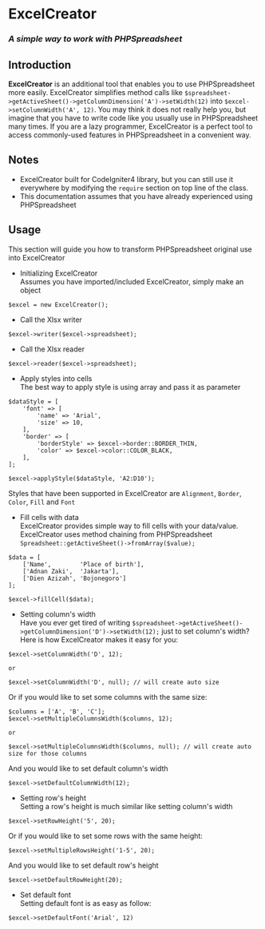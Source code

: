 # ExcelCreator
### <i>A simple way to work with PHPSpreadsheet</i>

## Introduction
<strong>ExcelCreator</strong> is an additional tool that enables you to use PHPSpreadsheet
more easily. ExcelCreator simplifies method calls like `$spreadsheet->getActiveSheet()->getColumnDimension('A')->setWidth(12)` into `$excel->setColumnWidth('A', 12)`.
You may think it does not really help you, but imagine that you have to write code like you usually use in PHPSpreadsheet many times. If you are a lazy programmer, ExcelCreator is a perfect tool to access commonly-used features in PHPSpreadsheet in a convenient way.

## Notes
- ExcelCreator built for CodeIgniter4 library, but you can still use it everywhere by modifying the `require` section on top line of the class.
- This documentation assumes that you have already experienced using PHPSpreadsheet

## Usage
This section will guide you how to transform PHPSpreadsheet original use into ExcelCreator
- Initializing ExcelCreator<br>
Assumes you have imported/included ExcelCreator, simply make an object 
```
$excel = new ExcelCreator();
```

- Call the Xlsx writer
```
$excel->writer($excel->spreadsheet);
```

- Call the Xlsx reader
```
$excel->reader($excel->spreadsheet);
```

- Apply styles into cells<br>
The best way to apply style is using array and pass it as parameter
```
$dataStyle = [            
    'font' => [
        'name' => 'Arial',
        'size' => 10,
    ],
    'border' => [
        'borderStyle' => $excel->border::BORDER_THIN,
        'color' => $excel->color::COLOR_BLACK,
    ],
];

$excel->applyStyle($dataStyle, 'A2:D10');
```
Styles that have been supported in ExcelCreator are `Alignment`, `Border`, `Color`, `Fill` and `Font`

- Fill cells with data<br>
ExcelCreator provides simple way to fill cells with your data/value. ExcelCreator uses method chaining from PHPSpreadsheet `Spreadsheet::getActiveSheet()->fromArray($value);`
```
$data = [
    ['Name',        'Place of birth'],
    ['Adnan Zaki',  'Jakarta'],
    ['Dien Azizah', 'Bojonegoro']
];

$excel->fillCell($data);
```

- Setting column's width<br>
Have you ever get tired of writing `$spreadsheet->getActiveSheet()->getColumnDimension('D')->setWidth(12);`
just to set column's width? Here is how ExcelCreator makes it easy for you:
```
$excel->setColumnWidth('D', 12);

or

$excel->setColumnWidth('D', null); // will create auto size
```
Or if you would like to set some columns with the same size:
```
$columns = ['A', 'B', 'C'];
$excel->setMultipleColumnsWidth($columns, 12);

or

$excel->setMultipleColumnsWidth($columns, null); // will create auto size for those columns
```
And you would like to set default column's width
```
$excel->setDefaultColumnWidth(12);
```

- Setting row's height<br>
Setting a row's height is much similar like setting column's width
```
$excel->setRowHeight('5', 20);
```
Or if you would like to set some rows with the same height:
```
$excel->setMultipleRowsHeight('1-5', 20);
```
And you would like to set default row's height
```
$excel->setDefaultRowHeight(20);
```
- Set default font<br>
Setting default font is as easy as follow:
```
$excel->setDefaultFont('Arial', 12)
```